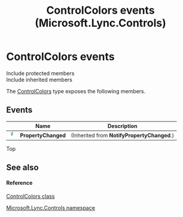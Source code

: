﻿---
title: ControlColors events (Microsoft.Lync.Controls)
TOCTitle: ControlColors events
ms:assetid: Events.T:Microsoft.Lync.Controls.ControlColors_DI_3_UC_OCS14MrefLyncWPF
ms:mtpsurl: https://msdn.microsoft.com/en-us/library/microsoft.lync.controls.controlcolors_di_3_uc_ocs14mreflyncwpf_events(v=office.15)
ms:contentKeyID: 48596393
ms.date: 07/28/2014
mtps_version: v=office.15
---

# ControlColors events

Include protected members  
Include inherited members  

The [ControlColors](controlcolors-class-microsoft-lync-controls_1.md) type exposes the following members.

## Events

<table>
<thead>
<tr class="header">
<th> </th>
<th>Name</th>
<th>Description</th>
</tr>
</thead>
<tbody>
<tr class="odd">
<td><img src="images/JJ266306.pubevent(Office.15).gif" title="Public event" alt="Public event" /></td>
<td><strong>PropertyChanged</strong></td>
<td>(Inherited from <strong>NotifyPropertyChanged</strong>.)</td>
</tr>
</tbody>
</table>


Top

## See also

#### Reference

[ControlColors class](controlcolors-class-microsoft-lync-controls_1.md)

[Microsoft.Lync.Controls namespace](microsoft-lync-controls-namespace_1.md)

